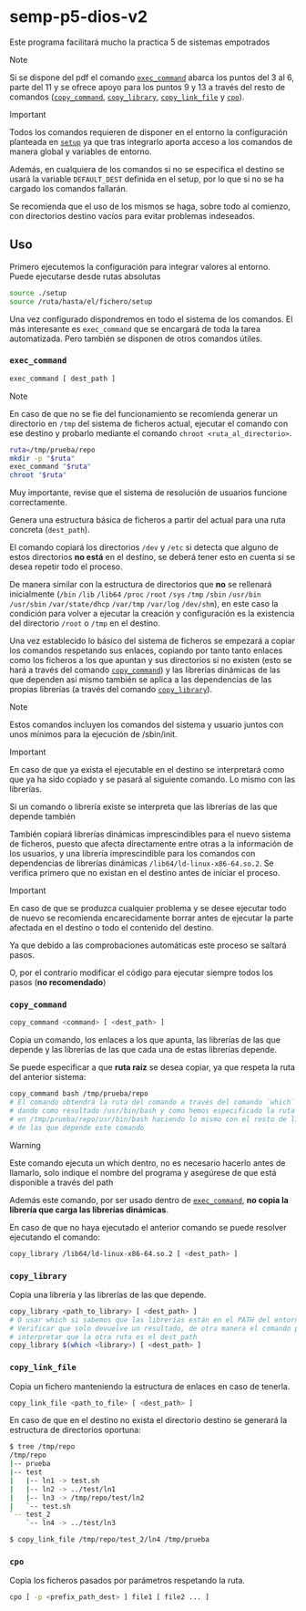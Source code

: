 # semp-p5-dios-v2
Este programa facilitará mucho la practica 5 de sistemas empotrados

> [!note]
> Si se dispone del pdf el comando [`exec_command`](#exec_command) abarca los puntos del 3 al 6, parte del 11 y se ofrece apoyo para los puntos 9 y 13 a través del resto de comandos ([`copy_command`](#copy_command), [`copy_library`](#copy_library), [`copy_link_file`](#copy_link_file) y [`cpo`](#cpo)).


> [!Important]
> Todos los comandos requieren de disponer en el entorno la configuración planteada en [`setup`](setup) ya que tras integrarlo aporta acceso a los comandos de manera global y variables de entorno.
>
> Además, en cualquiera de los comandos si no se especifica el destino se usará la variable `DEFAULT_DEST` definida en el setup, por lo que si no se ha cargado los comandos fallarán.
>
> Se recomienda que el uso de los mismos se haga, sobre todo al comienzo, con directorios destino vacíos para evitar problemas indeseados.
## Uso
Primero ejecutemos la configuración para integrar valores al entorno. Puede ejecutarse desde rutas absolutas
```bash
source ./setup
source /ruta/hasta/el/fichero/setup
```
Una vez configurado dispondremos en todo el sistema de los comandos. El más interesante es `exec_command` que se encargará de toda la tarea automatizada. Pero también se disponen de otros comandos útiles.
### `exec_command`
```bash
exec_command [ dest_path ]
```
> [!note]
> En caso de que no se fie del funcionamiento se recomienda generar un directorio en `/tmp` del sistema de ficheros actual, ejecutar el comando con ese destino y probarlo mediante el comando `chroot <ruta_al_directorio>`.
>
> ```bash
> ruta=/tmp/prueba/repo
> mkdir -p "$ruta"
> exec_command "$ruta"
> chroot "$ruta"
> ```
> Muy importante, revise que el sistema de resolución de usuarios funcione correctamente.

Genera una estructura básica de ficheros a partir del actual para una ruta concreta (`dest_path`).

El comando copiará los directorios `/dev` y `/etc` si detecta que alguno de estos directorios **no está** en el destino, se deberá tener esto en cuenta si se desea repetir todo el proceso.

De manera similar con la estructura de directorios que **no** se rellenará inicialmente (`/bin` `/lib` `/lib64` `/proc` `/root` `/sys` `/tmp` `/sbin` `/usr/bin` `/usr/sbin` `/var/state/dhcp` `/var/tmp` `/var/log` `/dev/shm`), en este caso la condición para volver a ejecutar la creación y configuración es la existencia del directorio `/root` o `/tmp` en el destino.

Una vez establecido lo básico del sistema de ficheros se empezará a copiar los comandos respetando sus enlaces, copiando por tanto tanto enlaces como los ficheros a los que apuntan y sus directorios si no existen (esto se hará a través del comando [`copy_command`](#copy_command)) y las librerías dinámicas de las que dependen asi mismo también se aplica a las dependencias de las propias librerías (a través del comando [`copy_library`](#copy_library)).
> [!note]
> Estos comandos incluyen los comandos del sistema y usuario juntos con unos mínimos para la ejecución de /sbin/init.

> [!important]
> En caso de que ya exista el ejecutable en el destino se interpretará como que ya ha sido copiado y se pasará al siguiente comando. Lo mismo con las librerías. 
> 
> Si un comando o librería existe se interpreta que las librerías de las que depende también


También copiará librerías dinámicas imprescindibles para el nuevo sistema de ficheros, puesto que afecta directamente entre otras a la información de los usuarios, y una librería imprescindible para los comandos con dependencias de librerías dinámicas `/lib64/ld-linux-x86-64.so.2`. Se verifica primero que no existan en el destino antes de iniciar el proceso.

> [!important]
> En caso de que se produzca cualquier problema y se desee ejecutar todo de nuevo se recomienda encarecidamente borrar antes de ejecutar la parte afectada en el destino o todo el contenido del destino.
> 
> Ya que debido a las comprobaciones automáticas este proceso se saltará pasos.
> 
> O, por el contrario modificar el código para ejecutar siempre todos los pasos (**no recomendado**)

### `copy_command`
```bash
copy_command <command> [ <dest_path> ]
```
Copia un comando, los enlaces a los que apunta, las librerías de las que depende y las librerías de las que cada una de estas librerías depende. 

Se puede especificar a que **ruta raíz** se desea copiar, ya que respeta la ruta del anterior sistema:
```bash
copy_command bash /tmp/prueba/repo
# El comando obtendrá la ruta del comando a través del comando `which` 
# dando como resultado /usr/bin/bash y como hemos especificado la ruta se copiará
# en /tmp/prueba/repo/usr/bin/bash haciendo lo mismo con el resto de librerías 
# de las que depende este comando
```
> [!warning]
> Este comando ejecuta un which dentro, no es necesario hacerlo antes de llamarlo, solo indique el nombre del programa y asegúrese de que está disponible a través del path
>
> Además este comando, por ser usado dentro de [`exec_command`](#exec_command), **no copia la librería que carga las librerías dinámicas**. 
> 
> En caso de que no haya ejecutado el anterior comando se puede resolver ejecutando el comando:
> ```bash
> copy_library /lib64/ld-linux-x86-64.so.2 [ <dest_path> ]
> ```

### `copy_library`
Copia una librería y las librerías de las que depende.
```bash
copy_library <path_to_library> [ <dest_path> ]
# O usar which si sabemos que las librerías están en el PATH del entorno ($PATH)
# Verificar que solo devuelve un resultado, de otra manera el comando podrá 
# interpretar que la otra ruta es el dest_path
copy_library $(which <library>) [ <dest_path> ]
```
### `copy_link_file`
Copia un fichero manteniendo la estructura de enlaces en caso de tenerla. 
```bash
copy_link_file <path_to_file> [ <dest_path> ]
```
En caso de que en el destino no exista el directorio destino se generará la estructura de directorios oportuna:

```bash
$ tree /tmp/repo
/tmp/repo
|-- prueba
|-- test
|   |-- ln1 -> test.sh
|   |-- ln2 -> ../test/ln1
|   |-- ln3 -> /tmp/repo/test/ln2
|   `-- test.sh
`-- test_2
    `-- ln4 -> ../test/ln3

$ copy_link_file /tmp/repo/test_2/ln4 /tmp/prueba


```

### `cpo`
Copia los ficheros pasados por parámetros respetando la ruta.
```bash
cpo [ -p <prefix_path_dest> ] file1 [ file2 ... ]
```